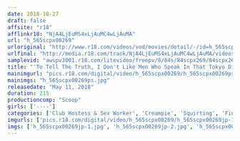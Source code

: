 ```yaml
---
date: 2018-10-27
draft: false
affsite: "r18"
afflinkr18: "NjA4LjEuMS4xLjAuMC4wLjAuMA"
url: "h_565scpx00269"
urloriginal: "http://www.r18.com/videos/vod/movies/detail/-/id=h_565scpx00269"
urlfinal: "http://media.r18.com/track/NjA4LjEuMS4xLjAuMC4wLjAuMA/videos/vod/movies/detail/-/id=h_565scpx00269"
samplevid: "awspv3001.r18.com/litevideo/freepv/8/84s/84scpx269/84scpx269_dmb_w.mp4"
title: "'To Tell The Truth, I Don't Like Men Who Speak In That Tokyo Dialect' So Said This Country Delivery Health Call Girl But Now She's Excessively Squirting And Flooded My House!! I Filed A Complaint And Demanded Some Reparations, And Getting A Fuck Wasn't Eough, So I Pounded That Shit And Bent Her Over Backwards In Orgasmic Ecstasy! And She Let Me Cum Inside Her Too"
mainimgurl: "pics.r18.com/digital/video/h_565scpx00269/h_565scpx00269ps.jpg"
mainimgs: "h_565scpx00269ps.jpg"
releasedate: "May 11, 2018"
duration: 215
productioncomp: "Scoop"
girls: ['----']
categories: ['Club Hostess & Sex Worker', 'Creampie', 'Squirting', 'Fingering', 'Big Vibrator', 'Hi-Def']
imgurls: ['pics.r18.com/digital/video/h_565scpx00269/h_565scpx00269jp-1.jpg', 'pics.r18.com/digital/video/h_565scpx00269/h_565scpx00269jp-2.jpg', 'pics.r18.com/digital/video/h_565scpx00269/h_565scpx00269jp-3.jpg', 'pics.r18.com/digital/video/h_565scpx00269/h_565scpx00269jp-4.jpg', 'pics.r18.com/digital/video/h_565scpx00269/h_565scpx00269jp-5.jpg', 'pics.r18.com/digital/video/h_565scpx00269/h_565scpx00269jp-6.jpg', 'pics.r18.com/digital/video/h_565scpx00269/h_565scpx00269jp-7.jpg', 'pics.r18.com/digital/video/h_565scpx00269/h_565scpx00269jp-8.jpg', 'pics.r18.com/digital/video/h_565scpx00269/h_565scpx00269jp-9.jpg', 'pics.r18.com/digital/video/h_565scpx00269/h_565scpx00269jp-10.jpg', 'pics.r18.com/digital/video/h_565scpx00269/h_565scpx00269jp-11.jpg', 'pics.r18.com/digital/video/h_565scpx00269/h_565scpx00269jp-12.jpg', 'pics.r18.com/digital/video/h_565scpx00269/h_565scpx00269jp-13.jpg', 'pics.r18.com/digital/video/h_565scpx00269/h_565scpx00269jp-14.jpg', 'pics.r18.com/digital/video/h_565scpx00269/h_565scpx00269jp-15.jpg', 'pics.r18.com/digital/video/h_565scpx00269/h_565scpx00269jp-16.jpg', 'pics.r18.com/digital/video/h_565scpx00269/h_565scpx00269jp-17.jpg', 'pics.r18.com/digital/video/h_565scpx00269/h_565scpx00269jp-18.jpg', 'pics.r18.com/digital/video/h_565scpx00269/h_565scpx00269jp-19.jpg', 'pics.r18.com/digital/video/h_565scpx00269/h_565scpx00269jp-20.jpg']
imgs: ['h_565scpx00269jp-1.jpg', 'h_565scpx00269jp-2.jpg', 'h_565scpx00269jp-3.jpg', 'h_565scpx00269jp-4.jpg', 'h_565scpx00269jp-5.jpg', 'h_565scpx00269jp-6.jpg', 'h_565scpx00269jp-7.jpg', 'h_565scpx00269jp-8.jpg', 'h_565scpx00269jp-9.jpg', 'h_565scpx00269jp-10.jpg', 'h_565scpx00269jp-11.jpg', 'h_565scpx00269jp-12.jpg', 'h_565scpx00269jp-13.jpg', 'h_565scpx00269jp-14.jpg', 'h_565scpx00269jp-15.jpg', 'h_565scpx00269jp-16.jpg', 'h_565scpx00269jp-17.jpg', 'h_565scpx00269jp-18.jpg', 'h_565scpx00269jp-19.jpg', 'h_565scpx00269jp-20.jpg']
---
```

